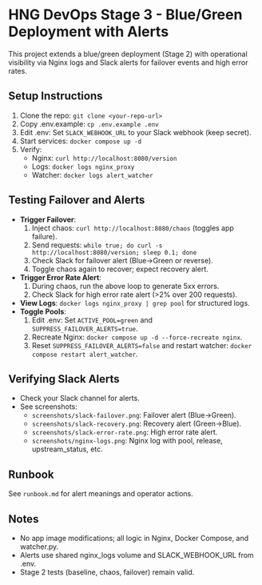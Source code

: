 # HNG DevOps Stage 3 - Blue/Green Deployment with Alerts

This project extends a blue/green deployment (Stage 2) with operational visibility via Nginx logs and Slack alerts for failover events and high error rates.

## Setup Instructions
1. Clone the repo: `git clone <your-repo-url>`
2. Copy .env.example: `cp .env.example .env`
3. Edit .env: Set `SLACK_WEBHOOK_URL` to your Slack webhook (keep secret).
4. Start services: `docker compose up -d`
5. Verify:
   - Nginx: `curl http://localhost:8080/version`
   - Logs: `docker logs nginx_proxy`
   - Watcher: `docker logs alert_watcher`

## Testing Failover and Alerts
- **Trigger Failover**:
  1. Inject chaos: `curl http://localhost:8080/chaos` (toggles app failure).
  2. Send requests: `while true; do curl -s http://localhost:8080/version; sleep 0.1; done`
  3. Check Slack for failover alert (Blue→Green or reverse).
  4. Toggle chaos again to recover; expect recovery alert.
- **Trigger Error Rate Alert**:
  1. During chaos, run the above loop to generate 5xx errors.
  2. Check Slack for high error rate alert (>2% over 200 requests).
- **View Logs**: `docker logs nginx_proxy | grep pool` for structured logs.
- **Toggle Pools**:
  1. Edit .env: Set `ACTIVE_POOL=green` and `SUPPRESS_FAILOVER_ALERTS=true`.
  2. Recreate Nginx: `docker compose up -d --force-recreate nginx`.
  3. Reset `SUPPRESS_FAILOVER_ALERTS=false` and restart watcher: `docker compose restart alert_watcher`.

## Verifying Slack Alerts
- Check your Slack channel for alerts.
- See screenshots:
  - `screenshots/slack-failover.png`: Failover alert (Blue→Green).
  - `screenshots/slack-recovery.png`: Recovery alert (Green→Blue).
  - `screenshots/slack-error-rate.png`: High error rate alert.
  - `screenshots/nginx-logs.png`: Nginx log with pool, release, upstream_status, etc.

## Runbook
See `runbook.md` for alert meanings and operator actions.

## Notes
- No app image modifications; all logic in Nginx, Docker Compose, and watcher.py.
- Alerts use shared nginx_logs volume and SLACK_WEBHOOK_URL from .env.
- Stage 2 tests (baseline, chaos, failover) remain valid.
